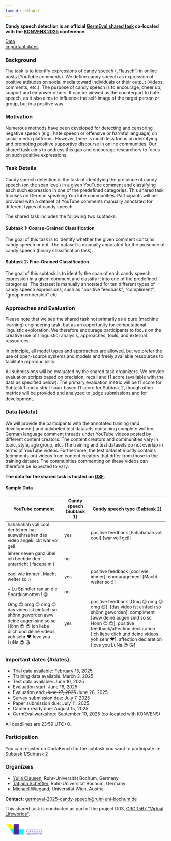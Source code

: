 ```yaml
---
layout: default
---
```


**Candy speech detection is an official [GermEval shared task](https://germeval.github.io/) co-located with the [KONVENS 2025](https://konvens-2025.hs-hannover.de/) conference.** 

[Data](#data)\
[Important dates](#dates)

### Background 

The task is to identify expressions of candy speech („Flausch“) in online posts (YouTube comments).
We define candy speech as expression of positive attitudes on social media toward individuals or their output (videos, comments, etc.).
The purpose of candy speech is to encourage, cheer up, support and empower others. 
It can be viewed as the counterpart to hate speech, as it also aims to influence the self-image of the target person or group, but in a positive way.

### Motivation

Numerous methods have been developed for detecting and censoring negative speech (e.g., hate speech or offensive or harmful language) on social media platforms. 
However, there is much less focus on identifying and promoting positive supportive discourse in online communities. Our shared task aims to address this gap and encourage researchers to focus on such positive expressions.

### Task Details

Candy speech detection is the task of identifying the presence of candy speech (on the span level) in a given YouTube comment and classifying each such expression in one of the predefined categories. 
This shared task focuses on German speaking YouTube communities. Participants will be provided with a dataset of YouTube comments manually annotated for different types of candy speech. 

The shared task includes the following two subtasks:

#### Subtask 1: Coarse-Grained Classification
The goal of this task is to identify whether the given comment contains candy speech or not. The dataset is manually annotated for the presence of candy speech (binary classification task).

#### Subtask 2: Fine-Grained Classification
The goal of this subtask is to identify the span of each candy speech expression in a given comment and classify it into one of the predefined categories. The dataset is manually annotated for ten different types of candy speech expressions, such as "positive feedback", "compliment", "group membership" etc.

### Approaches and Evaluation

Please note that we see the shared task not primarily as a pure (machine learning) engineering task, but as an opportunity for computational linguistic exploration. We therefore encourage participants to focus on the creative use of (linguistic) analysis, approaches, tools, and external ressources.

In principle, all model types and approaches are allowed, but we prefer the use of open-source systems and models and freely available ressources to facilitate reproducibility.

All submissions will be evaluated by the shared task organizers. We provide evaluation scripts based on precision, recall and f1 score (available with the data as specified below). The primary evaluation metric will be f1 score for Subtask 1 and a strict span-based f1 score for Subtask 2, though other metrics will be provided and analyzed to judge submissions and for development. 

### Data {#data}

We will provide the participants with the annotated training (and development) and unlabeled test datasets containing complete written, German language comment threads under YouTube videos posted by different content creators. 
The content creators and communities vary in topic, style, age group, etc. 
The training and test datasets do not overlap in terms of YouTube videos. Furthermore, the test dataset mostly contains (comments on) videos from content creators that differ from those in the training dataset. The communities commenting on these videos can therefore be expected to vary.

 
**The data for the shared task is hosted on [OSF](https://osf.io/4g8zb/).**


#### Sample Data

 
<table>
<thead>
<tr class="header">
<th>YouTube comment</th>
<th>Candy speech (Subtask 1)</th>
<th>Candy speech type (Subtask 2)</th>
</tr>
</thead>
<tbody>
<tr>
<td markdown="span">hahahahah voll cool . der lehrer hat auswehrsehen das video angeklickt war voll geil</td>
<td markdown="span">yes</td>
<td markdown="span">positive feedback [hahahahah voll cool],[war voll geil]</td>
</tr>
<tr>
<td markdown="span">lehrer neven ganz übel ich beebde den unterricht ( facepalm )</td>
<td markdown="span">no</td>
<td markdown="span"> </td>
</tr>
<tr>
<td markdown="span">cool wie immer . Macht weiter so :)</td>
<td markdown="span">yes</td>
<td markdown="span">positive feedback [cool wie immer]; encouragement [Macht weiter so :)]</td>
</tr>
<tr>
<td markdown="span">+ Lu Spindler ran an die Sportklamotten ! 😁</td>
<td markdown="span">no</td>
<td markdown="span"> </td>
</tr>
<tr>
<td markdown="span">Omg 😍 omg 😍 omg 😍 das video ist einfach so shönn geworden aww deine augen sind so sc Hönn 😍 😍 ich liebe diich und deine videos yoh sehr ❤ love you LuNa 😍 😘</td>
<td markdown="span">yes</td>
<td markdown="span">positive feedback [Omg 😍 omg 😍 omg 😍], [das video ist einfach so shönn geworden]; compliment [aww deine augen sind so sc Hönn 😍 😍]; positive feedback/affection declaration [ich liebe diich und deine videos yoh sehr ❤]; affection declaration [love you LuNa 😍 😘]</td>
</tr>
</tbody>
</table>


### Important dates {#dates}

- Trial data available: February 15, 2025
- Training data available: March 3, 2025
- Test data available: June 10, 2025
- Evaluation start: June 16, 2025
- Evaluation end: <del>June 27, 2025</del> June 28, 2025
- Survey submission due: July 7, 2025
- Paper submission due: July 11, 2025
- Camera ready due: August 15, 2025
- GermEval workshop: September 10, 2025 (co-located with KONVENS)


All deadlines are 23:59 UTC+0.

### Participation

You can register on CodaBench for the subtask you want to participate in: [Subtask 1](https://www.codabench.org/competitions/6120/)/[Subtask 2](https://www.codabench.org/competitions/7921/)


### Organizers

- [Yulia Clausen](https://www.virtuelle-lebenswelten.de/early-career-forum/clausen-yulia/), Ruhr-Universität Bochum, Germany
- [Tatjana Scheffler](http://staff.germanistik.rub.de/digitale-forensische-linguistik/), Ruhr-Universität Bochum, Germany
- [Michael Wiegand](https://homepage.univie.ac.at/michael.wiegand/), Universität Wien, Austria

__Contact:__ <germeval-2025-candy-speech@ruhr-uni-bochum.de>

This shared task is conducted as part of the project D03, [CRC 1567 "Virtual Lifeworlds"](https://www.virtuelle-lebenswelten.de/).

[<img src="assets/sfb-logo.png" width="120">](https://www.virtuelle-lebenswelten.de/)


